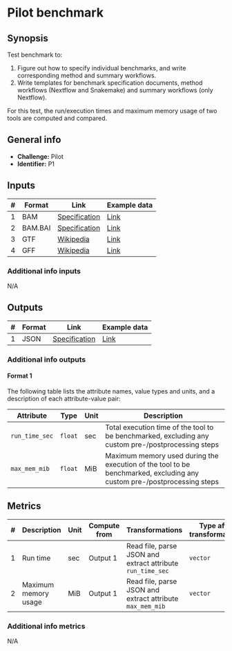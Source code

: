 # Pilot benchmark

## Synopsis

Test benchmark to:

1. Figure out how to specify individual benchmarks, and write corresponding
   method and summary workflows.
2. Write templates for benchmark specification documents, method workflows
   (Nextflow and Snakemake) and summary workflows (only Nextflow).

For this test, the run/execution times and maximum memory usage of two tools
are computed and compared.

## General info

* **Challenge:** Pilot
* **Identifier:** P1

## Inputs

| # | Format | Link | Example data |
| --- | --- | --- | --- |
| 1 | BAM | [Specification][spec-sam-bam] | [Link][in1] |
| 2 | BAM.BAI | [Specification][spec-sam-bam] | [Link][in2] |
| 3 | GTF | [Wikipedia][wiki-gtf] | [Link][in3] |
| 4 | GFF | [Wikipedia][wiki-gff] | [Link][in4] |

### Additional info inputs

N/A

## Outputs

| # | Format | Link | Example data |
| --- | --- | --- | --- |
| 1 | JSON | [Specification][spec-json] | [Link][out1] |

### Additional info outputs

#### Format 1

The following table lists the attribute names, value types and units, and a
description of each attribute-value pair:

| Attribute | Type | Unit | Description |
| --- | --- | --- | --- |
| `run_time_sec` | `float` | sec | Total execution time of the tool to be benchmarked, excluding any custom pre-/postprocessing steps |
| `max_mem_mib` | `float` | MiB | Maximum memory used during the execution of the tool to be benchmarked, excluding any custom pre-/postprocessing steps |

## Metrics

| # | Description | Unit | Compute from | Transformations | Type after transformations | Additional comments |
| --- | --- | --- | --- | --- | --- | --- |
| 1 | Run time | sec | Output 1 | Read file, parse JSON and extract attribute `run_time_sec` | `vector` | N/A |
| 2 | Maximum memory usage | MiB | Output 1 | Read file, parse JSON and extract attribute `max_mem_mib` | `vector` | N/A |

### Additional info metrics

N/A

[//]: # (References)

[in1]: ./example_files/input1.bam
[in2]: ./example_files/input1.bam.bai
[in3]: ./example_files/input3.gtf
[in4]: ./example_files/input4.gff3
[out1]: ./example_files/output1.json
[spec-json]: <https://www.ecma-international.org/publications-and-standards/standards/ecma-404/>
[spec-sam-bam]: <https://samtools.github.io/hts-specs/SAMv1.pdf>
[wiki-gtf]: <https://en.wikipedia.org/wiki/Gene_transfer_format>
[wiki-gff]: <https://en.wikipedia.org/wiki/General_feature_format>
